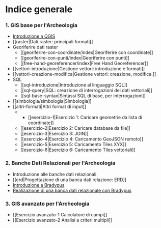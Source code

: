# Indice generale

### 1. GIS base per l'Archeologia
- [Introduzione a QGIS](Introduzione%20a%20QGIS)
- [[raster|Dati raster: principali formati]]
- Georiferire dati raster		
	- [[georiferire-con-coordinate/index|Georiferire con coordinate]]
	- [[georiferire-con-punti/index|Georiferire con punti]]
	- [[free-hand-georeferencer/index|Free Hand Georeferencer]]
- [[vettori-introduzione|Gestione vettori: introduzione e formati]]
- [[vettori-creazione-modifica|Gestione vettori: creazione, modifica.]]
- SQL
	- [[sql-introduzione|Introduzione al linguaggio SQL]]
	- [[sql-query|SQL: creazione di interrogazioni dei dati vettoriali]]
	- [[sql-base-syntax|Sintassi SQL di base, per interrogazioni]]
- [[simbologia/simbologia|Simbologia]]
- [[altri-formati|Altri format di input]]
	- - [[esercizio-1|Esercizio 1: Caricare geometrie da lista di coordinate]]
	- [[esercizio-2|Esercizio 2: Caricare database da file]]
	- [[esercizio-3|Esercizio 3: JOIN]]
	- [[esercizio-4|Esercizio 4: Caricamento GeoJSON remoto]]
	- [[esercizio-5|Esercizio 5: Caricamento Tiles XYX]]
	- [[esercizio-6|Esercizio 6: Caricamento Tiles vettoriali]]

###  2. Banche Dati Relazionali per l'Archeologia
- Introduzione alle banche dati relazionali
- [[erd|Progettazione di una banca dati relazione: ERD]]
- [Introduzione a Bradypus](https://lad.saras.uniroma1.it/ricerca/bradypus-cloud-databases/)
- [Realizazione di una banca dati relazionale con Bradypus](https://bdus.cloud/edu/db/)

### 3. GIS avanzato per l'Archeologia
- [[Esercizio avanzato-1 Calcolatore di campi]]
- [[Esercizio avanzato-2 Analisi a criteri multipli]]
